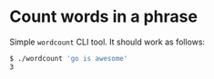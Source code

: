 # Count words in a phrase

Simple `wordcount` CLI tool. It should work as follows:

```bash
$ ./wordcount 'go is awesome'
3
```
